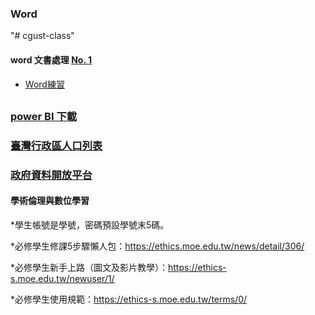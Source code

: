 ### Word 


"# cgust-class" 
#### word 文書處理 [No. 1](https://drive.google.com/drive/folders/1sBXoQQ48hqaroQjTUEsqQJXOBh3hyZXN?usp=drive_link)
* [Word練習](https://github.com/jumbokh/cgust-class/tree/main/docs/Word#readme)
##
### [power BI 下載](https://powerbi.microsoft.com/zh-tw/downloads/)
### [臺灣行政區人口列表](https://zh.wikipedia.org/zh-tw/%E8%87%BA%E7%81%A3%E8%A1%8C%E6%94%BF%E5%8D%80%E4%BA%BA%E5%8F%A3%E5%88%97%E8%A1%A8)
### [政府資料開放平台](https://github.com/jumbokh/cgust-class/blob/main/opendata.md)
#### 學術倫理與數位學習 
*學生帳號是學號，密碼預設學號末5碼。

*必修學生修課5步驟懶人包：https://ethics.moe.edu.tw/news/detail/306/


*必修學生新手上路（圖文及影片教學）：https://ethics-s.moe.edu.tw/newuser/1/

*必修學生使用規範：https://ethics-s.moe.edu.tw/terms/0/
